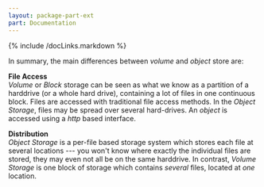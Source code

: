```yaml
---
layout: package-part-ext
part: Documentation
---
```

{% include /docLinks.markdown %}

In summary, the  main differences between *volume* and *object* store are:

**File Access**    
*Volume* or *Block* storage can be seen as what we know as a partition of a harddrive (or a whole hard drive), containing a lot of files in one continuous block. Files are accessed with traditional file access methods.
In the *Object Storage*, files may be spread over several hard-drives. An *object* is accessed using a *http* based interface. 

**Distribution**    
*Object Storage* is a per-file based storage system which stores each file at several locations --- you won't know where exactly the individual files are stored, they may even not all be on the same harddrive. In contrast, *Volume Storage* is one block of storage which contains *several* files, located at *one* location.


